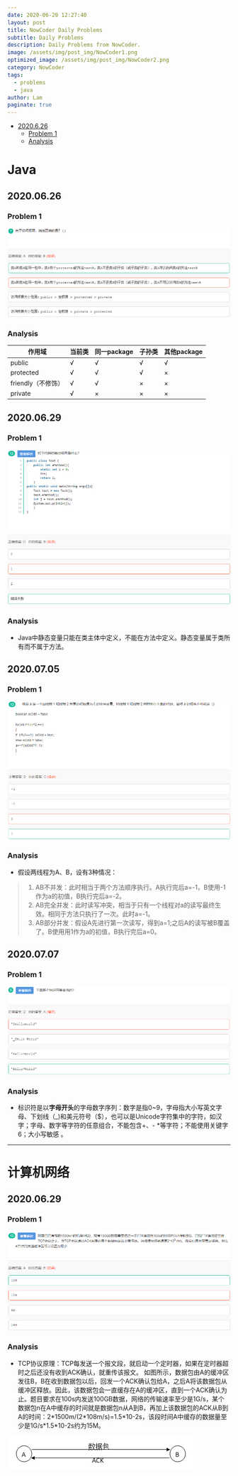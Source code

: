 ```yaml
---
date: 2020-06-20 12:27:40
layout: post
title: NowCoder Daily Problems
subtitle: Daily Problems
description: Daily Problems from NowCoder.
image: /assets/img/post_img/NowCoder1.png
optimized_image: /assets/img/post_img/NowCoder2.png
category: NowCoder
tags:
  - problems
  - java
author: Lam
paginate: true
---
```


* [2020\.6\.26](#2020626)
  * [Problem 1](#problem-1)
  * [Analysis](#analysis)

# Java
## 2020.06.26

### Problem 1
![image](/assets/img/nowcoder_img/20200626_1.png)

### Analysis

<table>
  <thead>
    <tr>
      <th>作用域</th>
      <th>当前类</th>
      <th>同一package</th>
      <th>子孙类</th>
      <th>其他package</th>
    </tr>
  </thead>
    <tbody>
    <tr>
      <td>public</td>
      <td>√</td>
      <td>√</td>
      <td>√</td>
      <td>√</td>
    </tr>
    <tr>
      <td>protected</td>
      <td>√</td>
      <td>√</td>
      <td>√</td>
      <td>×</td>
    </tr>
    <tr>
      <td>friendly（不修饰）</td>
      <td>√</td>
      <td>√</td>
      <td>×</td>
      <td>×</td>
    </tr>
    <tr>
      <td>private</td>
      <td>√</td>
      <td>×</td>
      <td>×</td>
      <td>×</td>
    </tr>
  </tbody>
</table>

## 2020.06.29
### Problem 1
![image](/assets/img/nowcoder_img/20200629_1.png)

### Analysis
- Java中静态变量只能在类主体中定义，不能在方法中定义。静态变量属于类所有而不属于方法。

## 2020.07.05
### Problem 1
![image](/assets/img/nowcoder_img/20200705_1.png)

### Analysis
- 假设两线程为A、B，设有3种情况：  

> 1. AB不并发：此时相当于两个方法顺序执行。A执行完后a=-1，B使用-1作为a的初值，B执行完后a=-2。  
> 2. AB完全并发：此时读写冲突，相当于只有一个线程对a的读写最终生效。相同于方法只执行了一次。此时a=-1。  
> 3. AB部分并发：假设A先进行第一次读写，得到a=1;之后A的读写被B覆盖了。B使用用1作为a的初值，B执行完后a=0。  

## 2020.07.07
### Problem 1
![image](/assets/img/nowcoder_img/20200707_1.png)

### Analysis
- 标识符是以**字母开头**的字母数字序列：数字是指0~9，字母指大小写英文字母、下划线（_)和美元符号（$），也可以是Unicode字符集中的字符，如汉字；字母、数字等字符的任意组合，不能包含+、- *等字符；不能使用关键字6；大小写敏感 。




***





# 计算机网络
## 2020.06.29
### Problem 1
![image](/assets/img/nowcoder_img/20200706_1.png)

### Analysis
- TCP协议原理：TCP每发送一个报文段，就启动一个定时器，如果在定时器超时之后还没有收到ACK确认，就重传该报文。 如图所示，数据包由A的缓冲区发往B，B在收到数据包以后，回发一个ACK确认包给A，之后A将该数据包从缓冲区释放。因此，该数据包会一直缓存在A的缓冲区，直到一个ACK确认为止。题目要求在100s内发送100GB数据，网络的传输速率至少是1G/s，某个数据包n在A中缓存的时间就是数据包n从A到B，再加上该数据包的ACK从B到A的时间：2\*1500m/(2\*108m/s)=1.5\*10-2s，该段时间A中缓存的数据量至少是1G/s\*1.5\*10-2s约为15M。

![image](/assets/img/nowcoder_img/20200706_2.png)
